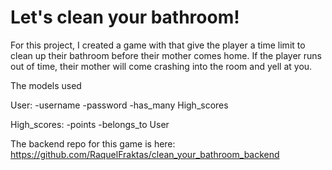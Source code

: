 # Let's clean your bathroom! 

For this project, I created a game with that give the player a time limit to clean up their bathroom before their mother comes home. If the player runs out of time, their mother will come crashing into the room and yell at you.

The models used 

User:
-username
-password
-has_many High_scores

High_scores:
-points
-belongs_to User

The backend repo for this game is here: https://github.com/RaquelFraktas/clean_your_bathroom_backend